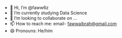 - 👋 Hi, I’m @faww6z
- 🌱 I’m currently studying Data Science
- 💞️ I’m looking to collaborate on ...
- 📫 How to reach me: email- fawwaibrah@gmail.com
- 😄 Pronouns: He/him


<!---
faww6z/faww6z is a ✨ special ✨ repository because its `README.md` (this file) appears on your GitHub profile.
You can click the Preview link to take a look at your changes.
--->
